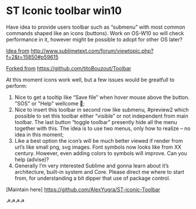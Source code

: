 ﻿# ST Iconic toolbar win10

Have idea to provide users toolbar such as “submenu” with most common commands shaped like an icons (buttons). Work on OS-W10 so will check performance in it, however might be possible to adopt for other OS later?

[Idea from](http://www.sublimetext.com/forum/viewtopic.php?f=2&t=15850#p59615)
http://www.sublimetext.com/forum/viewtopic.php?f=2&t=15850#p59615

[Forked from](https://github.com/titoBouzout/Toolbar)
https://github.com/titoBouzout/Toolbar

At this moment icons work well, but a few issues would be greatfull to perform:
1.	Nice to get a tooltip like “Save file” when hover mouse above the button. "SOS" or "Help" wellcome ;
2.	Nice to insert this toolbar in second row like submenu, #preview2 which possible to set this toolbar either “visible” or not independent from main toolbar. The last button “toggle toolbar” presently hide all the menu together with this. The idea is to use two menus, only how to realize – no idea in this moment;
3.	Like a best option the icon’s will be much better viewed if render from url’s like small png, svg images. Font symbols now looks like from XX century. However, even adding colors to symbols will improve. Can you help (advise)?
4.	Generally I’m very interested Sublime and gonna learn about it’s architecture, built-in system and Core. Please direct me where to start from, for understanding a bit dipper that use of package control.

[Maintain here]
https://github.com/AlexYugra/ST-iconic-Toolbar

☭☭☭☭
